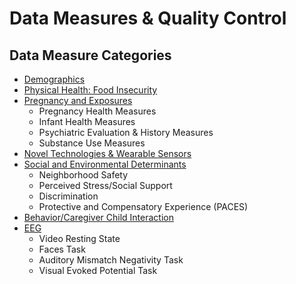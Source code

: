 # Data Measures & Quality Control

## Data Measure Categories
- [Demographics](demographics.md)
- [Physical Health: Food Insecurity](physhealth.md)
- [Pregnancy and Exposures](pregexposures.md)
    - Pregnancy Health Measures
    - Infant Health Measures
    - Psychiatric Evaluation & History Measures
    - Substance Use Measures
- [Novel Technologies & Wearable Sensors](sensors.md)
- [Social and Environmental Determinants](socenv_determinants.md)
    - Neighborhood Safety
    - Perceived Stress/Social Support 
    - Discrimination
    - Protective and Compensatory Experience (PACES)
- [Behavior/Caregiver Child Interaction](behavior.md)
- [EEG](eeg.md)
    - Video Resting State
    - Faces Task
    - Auditory Mismatch Negativity Task
    - Visual Evoked Potential Task
